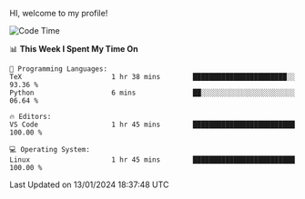 HI, welcome to my profile!
<!--START_SECTION:waka-->
![Code Time](http://img.shields.io/badge/Code%20Time-1%2C817%20hrs%2041%20mins-blue)

📊 **This Week I Spent My Time On** 

```text
💬 Programming Languages: 
TeX                      1 hr 38 mins        ███████████████████████░░   93.36 % 
Python                   6 mins              ██░░░░░░░░░░░░░░░░░░░░░░░   06.64 % 

🔥 Editors: 
VS Code                  1 hr 45 mins        █████████████████████████   100.00 % 

💻 Operating System: 
Linux                    1 hr 45 mins        █████████████████████████   100.00 % 
```


 Last Updated on 13/01/2024 18:37:48 UTC
<!--END_SECTION:waka-->

